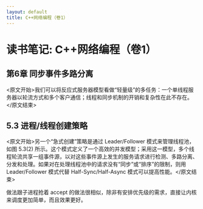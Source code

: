 ```yaml
---
layout: default
title: C++网络编程（卷1）
---
```


# 读书笔记: C++网络编程（卷1）


## 第6章 同步事件多路分离

<原文开始>我们可以将反应式服务器模型看做“轻量级”的多任务：一个单线程服务器以轮流方式和多个客户通信；线程和同步机制的开销和复杂性在此不存在。</原文结束>

## 5.3 进程/线程创建策略

<原文开始>另一个“急式创建”策略是通过 Leader/Follower 模式来管理线程池，如图 5.3(2) 所示。这个模式定义了一个高效的并发模型；采用这一模型，多个线程轮流共享一组事件源，以对这些事件源上发生的服务请求进行检测、多路分离、分发和处理。如果对在处理线程池中的请求没有“同步”或“排序”的限制，则用 Leader/Follower 模式代替 Half-Sync/Half-Async 模式可以提高性能。</原文结束>

做法跟子进程抢着 accept 的做法很相似，除非有安排优先级的需求，直接让内核来调度更加简单，而且效果更好。